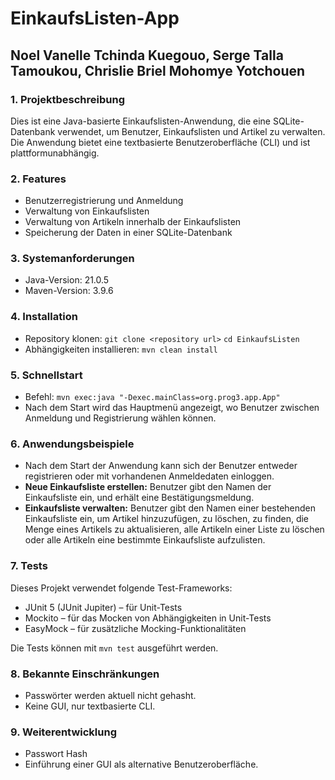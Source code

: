 # EinkaufsListen-App

## Noel Vanelle Tchinda Kuegouo, Serge Talla Tamoukou, Chrislie Briel Mohomye Yotchouen

### 1. Projektbeschreibung

Dies ist eine Java-basierte Einkaufslisten-Anwendung, die eine SQLite-Datenbank 
verwendet, um Benutzer, Einkaufslisten und Artikel zu verwalten. Die Anwendung 
bietet eine textbasierte Benutzeroberfläche (CLI) und ist plattformunabhängig.

### 2. Features
* Benutzerregistrierung und Anmeldung
* Verwaltung von Einkaufslisten
* Verwaltung von Artikeln innerhalb der Einkaufslisten
* Speicherung der Daten in einer SQLite-Datenbank

### 3. Systemanforderungen
* Java-Version: 21.0.5
* Maven-Version: 3.9.6

### 4. Installation
* Repository klonen: `git clone <repository url>` `cd EinkaufsListen`
* Abhängigkeiten installieren: `mvn clean install`

### 5. Schnellstart
* Befehl: `mvn exec:java "-Dexec.mainClass=org.prog3.app.App"`
* Nach dem Start wird das Hauptmenü angezeigt, wo Benutzer zwischen Anmeldung und Registrierung wählen können.
  
### 6. Anwendungsbeispiele
* Nach dem Start der Anwendung kann sich der Benutzer entweder registrieren oder mit vorhandenen Anmeldedaten einloggen.
* **Neue Einkaufsliste erstellen:** Benutzer gibt den Namen der Einkaufsliste ein, und erhält eine Bestätigungsmeldung.
* **Einkaufsliste verwalten:** Benutzer gibt den Namen einer bestehenden Einkaufsliste ein, um Artikel hinzuzufügen, zu löschen, zu finden, die Menge eines Artikels zu aktualisieren, alle Artikeln einer Liste zu löschen oder alle Artikeln eine bestimmte Einkaufsliste aufzulisten.

### 7. Tests
Dieses Projekt verwendet folgende Test-Frameworks:

* JUnit 5 (JUnit Jupiter) – für Unit-Tests
* Mockito – für das Mocken von Abhängigkeiten in Unit-Tests
* EasyMock – für zusätzliche Mocking-Funktionalitäten

Die Tests können mit `mvn test` ausgeführt werden.

### 8. Bekannte Einschränkungen
* Passwörter werden aktuell nicht gehasht.
* Keine GUI, nur textbasierte CLI.

### 9. Weiterentwicklung
* Passwort Hash
* Einführung einer GUI als alternative Benutzeroberfläche.